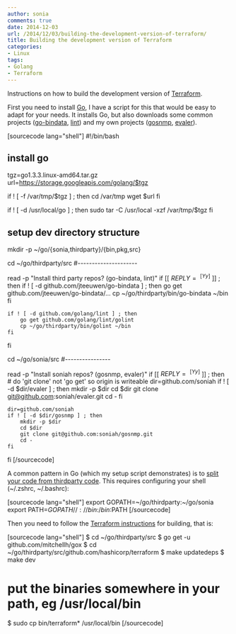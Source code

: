 ```yaml
---
author: sonia
comments: true
date: 2014-12-03
url: /2014/12/03/building-the-development-version-of-terraform/
title: Building the development version of Terraform
categories:
- Linux
tags:
- Golang
- Terraform
---
```


Instructions on how to build the development version of [Terraform](https://www.terraform.io/).

First you need to install [Go](http://en.wikipedia.org/wiki/Go_%28programming_language%29), I have a script for this that would be easy to adapt for your needs. It installs Go, but also downloads some common projects ([go-bindata](https://github.com/jteeuwen/go-bindata), [lint](https://github.com/jteeuwen/go-bindata)) and my own projects ([gosnmp](https://github.com/soniah/gosnmp), [evaler](https://github.com/soniah/evaler)).

[sourcecode lang="shell"]
#!/bin/bash

## install go

tgz=go1.3.3.linux-amd64.tar.gz
url=https://storage.googleapis.com/golang/$tgz

if ! [ -f /var/tmp/$tgz ] ; then
	cd /var/tmp
	wget $url
fi

if ! [ -d /usr/local/go ] ; then
	sudo tar -C /usr/local -xzf /var/tmp/$tgz
fi

## setup dev directory structure

mkdir -p ~/go/{sonia,thirdparty}/{bin,pkg,src}

cd ~/go/thirdparty/src
#---------------------

read -p "Install third party repos? (go-bindata, lint)"
if [[ $REPLY =~ ^[Yy]$ ]] ; then
	if ! [ -d github.com/jteeuwen/go-bindata ] ; then
		go get github.com/jteeuwen/go-bindata/...
		cp ~/go/thirdparty/bin/go-bindata ~/bin
	fi

	if ! [ -d github.com/golang/lint ] ; then
		go get github.com/golang/lint/golint
		cp ~/go/thirdparty/bin/golint ~/bin
	fi
fi

cd ~/go/sonia/src
#----------------

read -p "Install soniah repos? (gosnmp, evaler)"
if [[ $REPLY =~ ^[Yy]$ ]] ; then
	# do 'git clone' not 'go get' so origin is writeable
	dir=github.com/soniah
	if ! [ -d $dir/evaler ] ; then
		mkdir -p $dir
		cd $dir
		git clone git@github.com:soniah/evaler.git
		cd -
	fi

	dir=github.com/soniah
	if ! [ -d $dir/gosnmp ] ; then
		mkdir -p $dir
		cd $dir
		git clone git@github.com:soniah/gosnmp.git
		cd -
	fi
fi
[/sourcecode]

A common pattern in Go (which my setup script demonstrates) is to [split your code from thirdparty code](http://code.google.com/p/go-wiki/wiki/GOPATH). This requires configuring your shell (~/.zshrc, ~/.bashrc):

[sourcecode lang="shell"]
export GOPATH=~/go/thirdparty:~/go/sonia                                          
export PATH=${GOPATH//://bin:}/bin:$PATH
[/sourcecode]

Then you need to follow the [Terraform instructions](https://github.com/hashicorp/terraform) for building, that is:

[sourcecode lang="shell"]
$ cd ~/go/thirdparty/src
$ go get -u github.com/mitchellh/gox
$ cd ~/go/thirdparty/src/github.com/hashicorp/terraform
$ make updatedeps
$ make dev
# put the binaries somewhere in your path, eg /usr/local/bin
$ sudo cp bin/terraform* /usr/local/bin
[/sourcecode]


